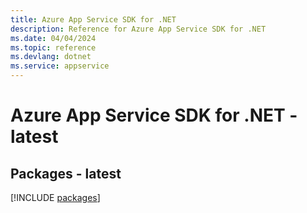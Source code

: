 ```yaml
---
title: Azure App Service SDK for .NET
description: Reference for Azure App Service SDK for .NET
ms.date: 04/04/2024
ms.topic: reference
ms.devlang: dotnet
ms.service: appservice
---
```

# Azure App Service SDK for .NET - latest
## Packages - latest
[!INCLUDE [packages](app-service-index.md)]
